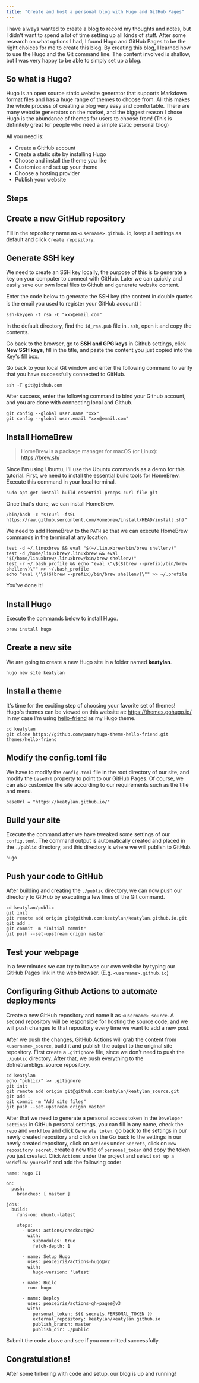 ```yaml
---
title: "Create and host a personal blog with Hugo and GitHub Pages"
---
```


I have always wanted to create a blog to record my thoughts and notes, but I didn't want to spend a lot of time setting up all kinds of stuff. After some research on what options I had, I found Hugo and GitHub Pages to be the right choices for me to create this blog. By creating this blog, I learned how to use the Hugo and the Git command line. The content involved is shallow, but I was very happy to be able to simply set up a blog.

## So what is Hugo?
Hugo is an open source static website generator that supports Markdown format files and has a huge range of themes to choose from. All this makes the whole process of creating a blog very easy and comfortable. There are many website generators on the market, and the biggest reason I chose Hugo is the abundance of themes for users to choose from! (This is definitely great for people who need a simple static personal blog)

All you need is:
- Create a GitHub account
- Create a static site by installing Hugo
- Choose and install the theme you like
- Customize and set up your theme
- Choose a hosting provider
- Publish your website

## Steps

## Create a new GitHub repository
Fill in the repository name as `<username>.github.io`, keep all settings as default and click `Create repository`.

## Generate SSH key
We need to create an SSH key locally, the purpose of this is to generate a key on your computer to connect with GitHub. Later we can quickly and easily save our own local files to Github and generate website content.

Enter the code below to generate the SSH key (the content in double quotes is the email you used to register your GitHub account)：
```shell
ssh-keygen -t rsa -C "xxx@email.com"
```

In the default directory, find the `id_rsa.pub` file in `.ssh`, open it and copy the contents.

Go back to the browser, go to **SSH and GPG keys** in Github settings, click **New SSH keys**, fill in the title, and paste the content you just copied into the Key's fill box.

Go back to your local Git window and enter the following command to verify that you have successfully connected to GitHub.
```shell
ssh -T git@github.com
```

After success, enter the following command to bind your Github account, and you are done with connecting local and Github.
```shell
git config --global user.name "xxx"
git config --global user.email "xxx@email.com"
```

## Install HomeBrew
> HomeBrew is a package manager for macOS (or Linux): https://brew.sh/

Since I'm using Ubuntu, I'll use the Ubuntu commands as a demo for this tutorial.
First, we need to install the essential build tools for HomeBrew. Execute this command in your local terminal.
```shell
sudo apt-get install build-essential procps curl file git
```
Once that's done, we can install HomeBrew.
```shell
/bin/bash -c "$(curl -fsSL https://raw.githubusercontent.com/Homebrew/install/HEAD/install.sh)"
```
We need to add HomeBrew to the `PATH` so that we can execute HomeBrew commands in the terminal at any location.
```shell
test -d ~/.linuxbrew && eval "$(~/.linuxbrew/bin/brew shellenv)"
test -d /home/linuxbrew/.linuxbrew && eval "$(/home/linuxbrew/.linuxbrew/bin/brew shellenv)"
test -r ~/.bash_profile && echo "eval \"\$($(brew --prefix)/bin/brew shellenv)\"" >> ~/.bash_profile
echo "eval \"\$($(brew --prefix)/bin/brew shellenv)\"" >> ~/.profile
```
You've done it!

## Install Hugo
Execute the commands below to install Hugo.
```shell
brew install hugo
```

## Create a new site
We are going to create a new Hugo site in a folder named **keatylan**.
```shell
hugo new site keatylan
```

## Install a theme
It's time for the exciting step of choosing your favorite set of themes!
Hugo's themes can be viewed on this website at: https://themes.gohugo.io/
In my case I'm using [hello-friend] as my Hugo theme.
```shell
cd keatylan
git clone https://github.com/panr/hugo-theme-hello-friend.git themes/hello-friend
```

## Modify the config.toml file
We have to modify the `config.toml` file in the root directory of our site, and modify the `baseUrl` property to point to our GitHub Pages. Of course, we can also customize the site according to our requirements such as the title and menu.
```shell
baseUrl = "https://keatylan.github.io/"
```

## Build your site
Execute the command after we have tweaked some settings of our `config.toml`. The command output is automatically created and placed in the `./public` directory, and this directory is where we will publish to GitHub.
```shell
hugo
```

## Push your code to GitHub
After building and creating the `./public` directory, we can now push our directory to GitHub by executing a few lines of the Git command.
```shell
cd keatylan/public
git init
git remote add origin git@github.com:keatylan/keatylan.github.io.git
git add .
git commit -m "Initial commit"
git push --set-upstream origin master
```

## Test your webpage
In a few minutes we can try to browse our own website by typing our GitHub Pages link in the web browser. (E.g. `<username>.github.io`)

## Configuring Github Actions to automate deployments
Create a new GitHub repository and name it as `<username>_source`.
A second repository will be responsible for hosting the source code, and we will push changes to that repository every time we want to add a new post.

After we push the changes, GitHub Actions will grab the content from `<username>_source`, build it and publish the output to the original site repository.
First create a `.gitignore` file, since we don't need to push the `./public` directory. After that, we push everything to the dotnetrambligs_source repository.
```shell
cd keatylan
echo "public/" >> .gitignore
git init
git remote add origin git@github.com:keatylan/keatylan_source.git
git add .
git commit -m "Add site files"
git push --set-upstream origin master
```
After that we need to generate a personal access token in the `Developer settings` in GitHub personal settings, you can fill in any name, check the `repo` and `workflow` and click `Generate token`. go back to the settings in our newly created repository and click on the Go back to the settings in our newly created repository, click on `Actions` under `Secrets`, click on `New repository secret`, create a new title of `personal_token` and copy the token you just created.
Click `Actions` under the project and select `set up a workflow yourself` and add the following code:
```shell
name: hugo CI

on:
  push:
    branches: [ master ]

jobs:
  build:
    runs-on: ubuntu-latest

    steps:
      - uses: actions/checkout@v2
        with:
          submodules: true 
          fetch-depth: 1   

      - name: Setup Hugo
        uses: peaceiris/actions-hugo@v2
        with:
          hugo-version: 'latest'

      - name: Build
        run: hugo

      - name: Deploy
        uses: peaceiris/actions-gh-pages@v3
        with:
          personal_token: ${{ secrets.PERSONAL_TOKEN }}
          external_repository: keatylan/keatylan.github.io
          publish_branch: master
          publish_dir: ./public
```
Submit the code above and see if you committed successfully.

## Congratulations!
After some tinkering with code and setup, our blog is up and running!

[//]: # (These are reference links used in the body of this note and get stripped out when the markdown processor does its job. There is no need to format nicely because it shouldn't be seen. Thanks SO - http://stackoverflow.com/questions/4823468/store-comments-in-markdown-syntax)

   [hello-friend]: https://themes.gohugo.io/themes/hugo-theme-hello-friend/
